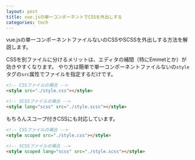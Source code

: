 ```yaml
---
layout: post
title: vue.jsの単一コンポーネントでCSSを外出しする
categories: tech
---
```


vue.jsの単一コンポーネントファイルないのCSSやSCSSを外出しする方法を解説します。

CSSを別ファイルに分けるメリットは、エディタの補間（特にEmmetとか）が効きやすくなります。
やり方は簡単で単一コンポーネントファイルないの`style`タグの`src`属性でファイルを指定するだけです。
```html
<!-- CSSファイルの場合 -->
<style src="./style.css"></style>

<!-- SCSSファイルの場合 -->
<style lang="scss" src="./style.scss"></style>
```

もちろんスコープ付きCSSにも対応しています。

```html
<!-- CSSファイルの場合 -->
<style scoped src="./style.css"></style>

<!-- SCSSファイルの場合 -->
<style scoped lang="scss" src="./style.scss"></style>
```